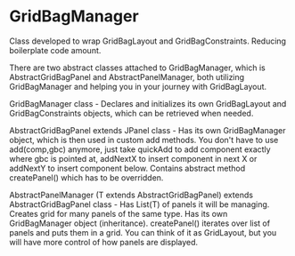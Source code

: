 # GridBagManager

Class developed to wrap GridBagLayout and GridBagConstraints. Reducing boilerplate code amount.

There are two abstract classes attached to GridBagManager, which is AbstractGridBagPanel and AbstractPanelManager, both utilizing GridBagManager and helping you in your journey with GridBagLayout.

GridBagManager class - 
Declares and initializes its own GridBagLayout and GridBagConstraints objects, which can be retrieved when needed.

AbstractGridBagPanel extends JPanel class - 
Has its own GridBagManager object, which is then used in custom add methods. You don't have to use add(comp,gbc) anymore,
just take quickAdd to add component exactly where gbc is pointed at, addNextX to insert component in next X or addNextY to insert
component below. Contains abstract method createPanel() which has to be overridden.

AbstractPanelManager (T extends AbstractGridBagPanel) extends AbstractGridBagPanel class - 
Has List(T) of panels it will be managing. Creates grid for many panels of the same type. Has its own GridBagManager object (inheritance).
createPanel() iterates over list of panels and puts them in a grid. You can think of it as GridLayout, but you will have more
control of how panels are displayed.
